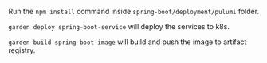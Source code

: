 Run the `npm install` command inside `spring-boot/deployment/pulumi` folder.

`garden deploy spring-boot-service` will deploy the services to k8s.

`garden build spring-boot-image` will build and push the image to artifact registry.

